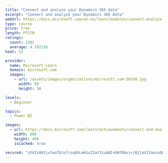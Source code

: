 ```yaml
---
title: "Connect and analyze your Dynamics 365 data​"
excerpt: "Connect and analyze your Dynamics 365 Data​"
webUrl: https://docs.microsoft.com/en-us/learn/modules/connect-analyze-dynamics-365-data/
type: course
price: Free
length: PT57M
ratings:
  count: 2381
  average: 4.702226
heat: 52

provider:
  name: Microsoft Learn
  domain: microsoft.com
  images:
    - url: /assets/images/organizations/microsoft.com-50x50.jpg
      width: 50
      height: 50

levels:
  - Beginner

topics:
  - Power BI

images:
  - url: https://docs.microsoft.com/learn/achievements/connect-and-analyze-your-microsoft-dynamics-365-data-social.png
    width: 800
    height: 400
    isCached: true

secured: "s5VZs802ju7woT6JofrsqdULmkGxZ2aY3iuA8I+bN7R6xi+/Bj1aV1IaezuOWQloAi/Eg90Tk7xHZQNzEvXQwKY0x7iZBMpzeNrvekF83ekSA9AlXsXXEdQrx8l6mU9k7QYTcvIA3RV3wr42kkj96fVfOqzFj2DEOCdlY3BtXl0wbmNv9ewzQ/Uug2UBJFaGcWEOZZ83NJul5BwRz2SCGJV/l/0iu+SaTRcjTMCU8uNqCEHvN4JT3cB1d+7QVUngcNR6KSznow2wOvv+pZ7e4ZEOFKXkd3qKmc5MOy+jJCPCL8FidYBZJ06VyDWo7M9zHy9zTolYBkRyRv3G9NEm4meuU5tW2nTCmoTgeyJC6bxyNAjVGRi9JZKGkqcbatfwdr1OPbgssV3pactJH+lyqwHq8OJgfg+DsxHQRnbkaUo=;fOid5HSg+/UnluLreqoISw=="
---
```


